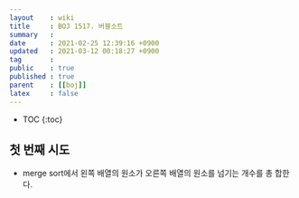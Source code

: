 ```yaml
---
layout    : wiki
title     : BOJ 1517. 버블소트
summary   : 
date      : 2021-02-25 12:39:16 +0900
updated   : 2021-03-12 00:18:27 +0900
tag       : 
public    : true
published : true
parent    : [[boj]]
latex     : false
---
```

* TOC
{:toc}

## 첫 번째 시도
- merge sort에서 왼쪽 배열의 원소가 오른쪽 배열의 원소를 넘기는 개수를 총 합한다.
